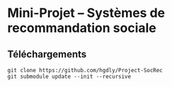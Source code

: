 # Mini-Projet – Systèmes de recommandation sociale

## Téléchargements

```git
git clone https://github.com/hgdly/Project-SocRec
git submodule update --init --recursive
```